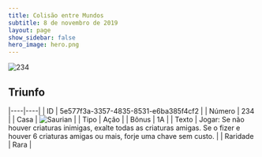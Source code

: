 ```yaml
---
title: Colisão entre Mundos
subtitle: 8 de novembro de 2019
layout: page
show_sidebar: false
hero_image: hero.png
---
```


![234](https://cdn.keyforgegame.com/media/card_front/pt/452_234_J9RQ72GXQ57G_pt.png)

## Triunfo

|----|----|
| ID | 5e577f3a-3357-4835-8531-e6ba385f4cf2 |
| Número | 234 |
| Casa | ![Saurian](https://archonarcana.com/images/thumb/9/9e/Saurian_P.png/22px-Saurian_P.png "Sauro") |
| Tipo | Ação |
| Bônus | 1A |
| Texto | Jogar: Se não houver criaturas inimigas, exalte todas as criaturas amigas.  Se o fizer e houver 6 criaturas amigas ou mais, forje uma chave sem custo. |
| Raridade | Rara |
